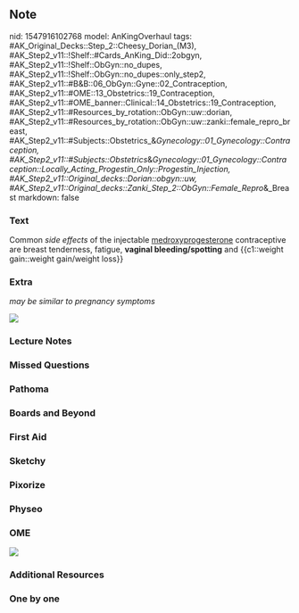 ## Note
nid: 1547916102768
model: AnKingOverhaul
tags: #AK_Original_Decks::Step_2::Cheesy_Dorian_(M3), #AK_Step2_v11::!Shelf::#Cards_AnKing_Did::2obgyn, #AK_Step2_v11::!Shelf::ObGyn::no_dupes, #AK_Step2_v11::!Shelf::ObGyn::no_dupes::only_step2, #AK_Step2_v11::#B&B::06_ObGyn::Gyne::02_Contraception, #AK_Step2_v11::#OME::13_Obstetrics::19_Contraception, #AK_Step2_v11::#OME_banner::Clinical::14_Obstetrics::19_Contraception, #AK_Step2_v11::#Resources_by_rotation::ObGyn::uw::dorian, #AK_Step2_v11::#Resources_by_rotation::ObGyn::uw::zanki::female_repro_breast, #AK_Step2_v11::#Subjects::Obstetrics_&_Gynecology::01_Gynecology::Contraception, #AK_Step2_v11::#Subjects::Obstetrics_&_Gynecology::01_Gynecology::Contraception::Locally_Acting_Progestin_Only::Progestin_Injection, #AK_Step2_v11::Original_decks::Dorian::obgyn::uw, #AK_Step2_v11::Original_decks::Zanki_Step_2::ObGyn::Female_Repro_&_Breast
markdown: false

### Text
Common <i>side effects</i> of the injectable
<u>medroxyprogesterone</u> contraceptive are breast tenderness,
fatigue, <b>vaginal bleeding/spotting</b> and {{c1::weight
gain::weight gain/weight loss}}

### Extra
<i>may be similar to pregnancy symptoms</i>
<div><img class="resizer" src=
"http://www.ncregister.com/images/uploads/Depo-Provera-Injection.jpg"></div>

### Lecture Notes


### Missed Questions


### Pathoma


### Boards and Beyond


### First Aid


### Sketchy


### Pixorize


### Physeo


### OME
<div class="ome-widget">
  <a href=
  "https://onlinemeded.org/spa/obstetrics/contraception/acquire?ref=anki">
  <img src="_OME_AnkiFlashcards_Lesson_1.png"></a>
</div>

### Additional Resources


### One by one

